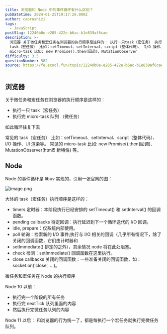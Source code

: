 ```yaml
---
title: 浏览器和 Node 中的事件循环有什么区别？
pubDatetime: 2024-01-25T19:17:28.000Z
author: caorushizi
tags:
  - JavaScript
postSlug: 12240b0e-e285-422e-b6ac-b1e839af6cae
description: >-
  浏览器 关于微任务和宏任务在浏览器的执行顺序是这样的： 执行一只task（宏任务） 执行完micro-task队列 （微任务） 如此循环往复下去 常见的
  task（宏任务） 比如：setTimeout、setInterval、script（整体代码）、 I/O 操作、UI 渲染等。 常见的
  micro-task 比如: new Promise().then(回调)、MutationObserver
difficulty: 3.5
questionNumber: 582
source: https://fe.ecool.fun/topic/12240b0e-e285-422e-b6ac-b1e839af6cae
---
```


## 浏览器

关于微任务和宏任务在浏览器的执行顺序是这样的：

- 执行一只 task（宏任务）
- 执行完 micro-task 队列 （微任务）

如此循环往复下去

常见的 task（宏任务） 比如：setTimeout、setInterval、script（整体代码）、 I/O 操作、UI 渲染等。
常见的 micro-task 比如: new Promise().then(回调)、MutationObserver(html5 新特性) 等。

## Node

Node 的事件循环是 libuv 实现的，引用一张官网的图：

![image.png](https://static.ecool.fun//article/b6d024fe-2847-4749-99ca-7c1a8d9faeba.png)

大体的 task（宏任务）执行顺序是这样的：

- timers 定时器：本阶段执行已经安排的 setTimeout() 和 setInterval() 的回调函数。
- pending callbacks 待定回调：执行延迟到下一个循环迭代的 I/O 回调。
- idle, prepare：仅系统内部使用。
- poll 轮询：检索新的 I/O 事件;执行与 I/O 相关的回调（几乎所有情况下，除了关闭的回调函数，它们由计时器和
- setImmediate() 排定的之外），其余情况 node 将在此处阻塞。
- check 检测：setImmediate() 回调函数在这里执行。
- close callbacks 关闭的回调函数：一些准备关闭的回调函数，如：socket.on('close', ...)。

微任务和宏任务在 Node 的执行顺序

Node 10 以前：

- 执行完一个阶段的所有任务
- 执行完 nextTick 队列里面的内容
- 然后执行完微任务队列的内容

Node 11 以后：
和浏览器的行为统一了，都是每执行一个宏任务就执行完微任务队列。
